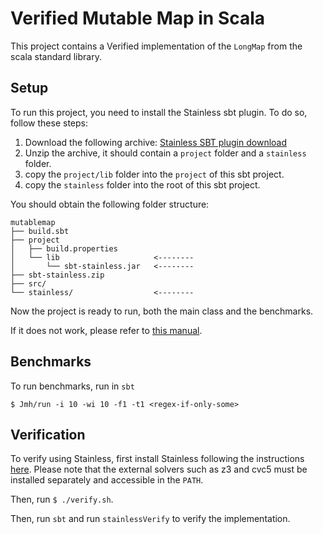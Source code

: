# Verified Mutable Map in Scala

This project contains a Verified implementation of the `LongMap` from the scala standard library.

## Setup

To run this project, you need to install the Stainless sbt plugin. To do so, follow these steps:

1. Download the following archive: [Stainless SBT plugin download]("https://github.com/epfl-lara/stainless/releases/download/v0.9.8.2/sbt-stainless.zip")
2. Unzip the archive, it should contain a `project` folder and a `stainless` folder.
3. copy the `project/lib` folder into the `project` of this sbt project.
4. copy the `stainless` folder into the root of this sbt project.

You should obtain the following folder structure:

```
mutablemap
├── build.sbt
├── project
│   ├── build.properties
│   └── lib                     <--------
│       └── sbt-stainless.jar   <--------
├── sbt-stainless.zip
├── src/
└── stainless/                  <--------
```

Now the project is ready to run, both the main class and the benchmarks.

If it does not work, please refer to [this manual]("https://epfl-lara.github.io/stainless/installation.html#usage-within-an-existing-project").

## Benchmarks

To run benchmarks, run in `sbt`

```$ Jmh/run -i 10 -wi 10 -f1 -t1 <regex-if-only-some>```

## Verification

To verify using Stainless, first install Stainless following the instructions [here]("github.com/epfl-lara/stainless"). Please note that the external solvers such as z3 and cvc5 must be installed separately and accessible in the `PATH`.

Then, run `$ ./verify.sh`.

Then, run `sbt` and run `stainlessVerify` to verify the implementation.